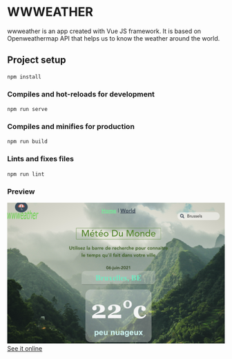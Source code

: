 # WWWEATHER
  wwweather is an app created with Vue JS framework. It is based on Openweathermap API that helps us to know the weather around the world.
## Project setup
```
npm install
```

### Compiles and hot-reloads for development
```
npm run serve
```

### Compiles and minifies for production
```
npm run build
```

### Lints and fixes files
```
npm run lint
```

### Preview
![Home Page](src/assets/wwweather.png)
[See it online](https://housseynou.github.io/vuejs-project/.)
